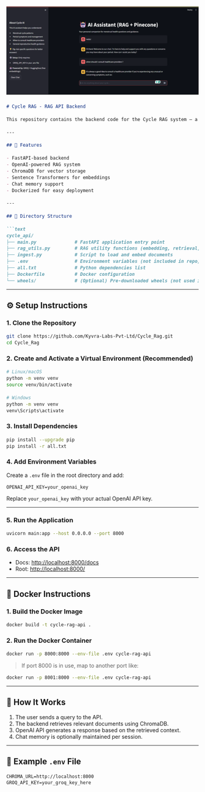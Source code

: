 ![alt text](image.png)
---


````markdown
# Cycle RAG - RAG API Backend

This repository contains the backend code for the Cycle RAG system — a Retrieval-Augmented Generation (RAG) application built using FastAPI. The system uses OpenAI APIs and local document embeddings to answer user queries based on uploaded data.

---

## 🚀 Features

- FastAPI-based backend
- OpenAI-powered RAG system
- ChromaDB for vector storage
- Sentence Transformers for embeddings
- Chat memory support
- Dockerized for easy deployment

---

## 📁 Directory Structure

```text
cycle_api/
├── main.py              # FastAPI application entry point
├── rag_utils.py         # RAG utility functions (embedding, retrieval, QA)
├── ingest.py            # Script to load and embed documents
├── .env                 # Environment variables (not included in repo)
├── all.txt              # Python dependencies list
├── Dockerfile           # Docker configuration
└── wheels/              # (Optional) Pre-downloaded wheels (not used in direct install)
````

---

## ⚙️ Setup Instructions

### 1. Clone the Repository

```bash
git clone https://github.com/Kyvra-Labs-Pvt-Ltd/Cycle_Rag.git
cd Cycle_Rag
```

### 2. Create and Activate a Virtual Environment (Recommended)

```bash
# Linux/macOS
python -m venv venv
source venv/bin/activate

# Windows
python -m venv venv
venv\Scripts\activate
```

### 3. Install Dependencies

```bash
pip install --upgrade pip
pip install -r all.txt
```

### 4. Add Environment Variables

Create a `.env` file in the root directory and add:

```env
OPENAI_API_KEY=your_openai_key
```

Replace `your_openai_key` with your actual OpenAI API key.

---

### 5. Run the Application

```bash
uvicorn main:app --host 0.0.0.0 --port 8000
```

### 6. Access the API

* Docs: [http://localhost:8000/docs](http://localhost:8000/docs)
* Root: [http://localhost:8000/](http://localhost:8000/)

---

## 🐳 Docker Instructions

### 1. Build the Docker Image

```bash
docker build -t cycle-rag-api .
```

### 2. Run the Docker Container

```bash
docker run -p 8000:8000 --env-file .env cycle-rag-api
```

> If port 8000 is in use, map to another port like:

```bash
docker run -p 8001:8000 --env-file .env cycle-rag-api
```

---

## 🧠 How It Works

1. The user sends a query to the API.
2. The backend retrieves relevant documents using ChromaDB.
3. OpenAI API generates a response based on the retrieved context.
4. Chat memory is optionally maintained per session.

---

## 📄 Example `.env` File

```env
CHROMA_URL=http://localhost:8000
GROQ_API_KEY=your_groq_key_here
```


```
